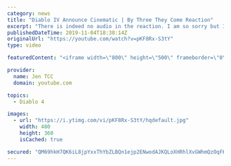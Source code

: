 ```yaml
---
category: news
title: "Diablo IV Announce Cinematic | By Three They Come Reaction"
excerpt: "There is indeed no audio in the reaction. I am so sorry but I have tried my best to salvage what I could. Check out the original video! Diablo IV Announce ..."
publishedDateTime: 2019-11-04T18:38:14Z
originalUrl: "https://youtube.com/watch?v=pKF8Rx-S3tY"
type: video

featuredContent: "<iframe width=\"800\" height=\"500\" frameborder=\"0\" src=\"https://www.youtube.com/embed/pKF8Rx-S3tY\" allow=\"accelerometer; autoplay; encrypted-media; gyroscope; picture-in-picture\" allowfullscreen></iframe>"

provider:
  name: Jen TCC
  domain: youtube.com

topics:
  - Diablo 4

images:
  - url: "https://i.ytimg.com/vi/pKF8Rx-S3tY/hqdefault.jpg"
    width: 480
    height: 360
    isCached: true

secured: "QM69hkH7QK6iL8jpYxxThYbZLBQn1ejp2ENwodAJKQLoXHRhlXvGWhmQzOqFKFcvL5DBcUSefSjAB7YsggDpsZKZj3bBtZaFeLmJwff+rtO1BPE1gZOT1rZiqp5g/o4Rglpv55h9IdwrjY/XAYMNlm/zoyPcmdTLJYCX8vmFjyxDPdtKBqfAwL3fTCv0CO3Pkb92W8OoP2txpaagUXwB+Qa0IvwESoGhbUpi+IcZhFfvp3Q70/UM6bSC2C8TcHFn/smo98ZGfuNrrlXqoUe7TKJDv6lh7UPcXUJyJ0EK3nIuBaSxAGPtuSljKh2dJQnSjUL23CrYb6wsD9C4r+El1D6KIPJiTl/8PDydteNMlCR8FSR2MOjFh8ws7GmixefAbqxeY8zHrvxmgOy6ULEypA1D6T3e5XYGw9I4jTfG8Jk8eR92WNkFUxn9Ar/Ej3cM;2y5tB/zS1rRscvN9BLImkA=="
---
```


